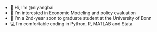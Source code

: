- 👋 Hi, I’m @niyangbai
- 👀 I’m interested in Economic Modeling and policy evaluation
- 🌱 I’m a 2nd-year soon to graduate student at the University of Bonn
- 💻 I’m comfortable coding in Python, R, MATLAB and Stata.
